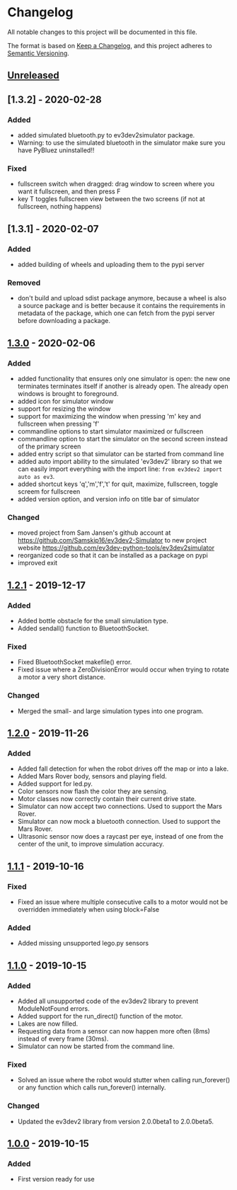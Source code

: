 # Changelog

All notable changes to this project will be documented in this file.

The format is based on [Keep a Changelog](https://keepachangelog.com/en/1.0.0/),
and this project adheres to [Semantic Versioning](https://semver.org/spec/v2.0.0.html).

## [Unreleased]

## [1.3.2] - 2020-02-28

### Added 
  - added simulated bluetooth.py to ev3dev2simulator package. 
  - Warning: to use the simulated bluetooth in the simulator make sure you have PyBluez uninstalled!!
  
### Fixed
  - fullscreen switch when dragged: drag window to screen where you want it fullscreen, and then press F
  - key T toggles fullscreen view between the two screens (if not at fullscreen, nothing happens)


## [1.3.1] - 2020-02-07

 ### Added
 - added building of wheels and uploading them to the pypi server

 ### Removed
 - don't build and upload sdist package anymore, because a wheel is also a source package
   and is better because it contains the requirements in metadata of the package,
   which one can fetch from the pypi server before downloading a package. 
   
## [1.3.0] - 2020-02-06

### Added 
- added functionality that ensures only one simulator is open: the new one terminates terminates itself if another is already open. The already open windows is brought to foreground.
- added icon for simulator window
- support for resizing the window
- support for maximizing the window when pressing 'm' key and fullscreen when pressing 'f'
- commandline options to start simulator maximized or fullscreen
- commandline option to start the simulator on the second screen instead of the primary screen
- added entry script so that simulator can be started from command line
- added auto import ability to the simulated 'ev3dev2' library so that we can easily import everything 
  with the import line: `from ev3dev2 import auto as ev3`. 
- added shortcut keys 'q','m','f','t' for quit, maximize, fullscreen, toggle screem for fullscreen 
- added version option, and version info on title bar of simulator

### Changed 
- moved project from Sam Jansen's github account at https://github.com/Samskip16/ev3dev2-Simulator 
  to new project website https://github.com/ev3dev-python-tools/ev3dev2simulator
- reorganized code so that it can be installed as a package on pypi  
- improved exit   


## [1.2.1] - 2019-12-17

### Added
- Added bottle obstacle for the small simulation type.
- Added sendall() function to BluetoothSocket.

### Fixed
- Fixed BluetoothSocket makefile() error.
- Fixed issue where a ZeroDivisionError would occur when trying to rotate a motor a very short distance.

### Changed 
- Merged the small- and large simulation types into one program.


## [1.2.0] - 2019-11-26

### Added
- Added fall detection for when the robot drives off the map or into a lake.
- Added Mars Rover body, sensors and playing field.
- Added support for led.py.
- Color sensors now flash the color they are sensing.
- Motor classes now correctly contain their current drive state.
- Simulator can now accept two connections. Used to support the Mars Rover.
- Simulator can now mock a bluetooth connection. Used to support the Mars Rover.
- Ultrasonic sensor now does a raycast per eye, instead of one from the center of the unit, to improve simulation accuracy.


## [1.1.1] - 2019-10-16

### Fixed
- Fixed an issue where multiple consecutive calls to a motor would not be overridden immediately when using block=False

### Added
- Added missing unsupported lego.py sensors


## [1.1.0] - 2019-10-15

### Added
- Added all unsupported code of the ev3dev2 library to prevent ModuleNotFound errors.
- Added support for the run_direct() function of the motor.
- Lakes are now filled.
- Requesting data from a sensor can now happen more often (8ms) instead of every frame (30ms).
- Simulator can now be started from the command line.

### Fixed
- Solved an issue where the robot would stutter when calling run_forever() or any function which calls run_forever() internally.

### Changed 
- Updated the ev3dev2 library from version 2.0.0beta1 to 2.0.0beta5.

## [1.0.0] - 2019-10-15

### Added
- First version ready for use


[unreleased]: https://github.com/ev3dev-python-tools/ev3dev2simulator//compare/v1.3.0...HEAD
[1.3.0]: https://github.com/ev3dev-python-tools/ev3dev2simulator//compare/v1.2.1...v1.3.0
[1.2.1]: https://github.com/ev3dev-python-tools/ev3dev2simulator//compare/v1.2.0...v1.2.1
[1.2.0]: https://github.com/ev3dev-python-tools/ev3dev2simulator//compare/v1.1.1...v1.2.0
[1.1.1]: https://github.com/ev3dev-python-tools/ev3dev2simulator//compare/v1.1.0...v1.1.1
[1.1.0]: https://github.com/ev3dev-python-tools/ev3dev2simulator//compare/v1.0.0...v1.1.0
[1.0.0]: https://github.com/olivierlacan/keep-a-changelog/releases/tag/v1.0.0


